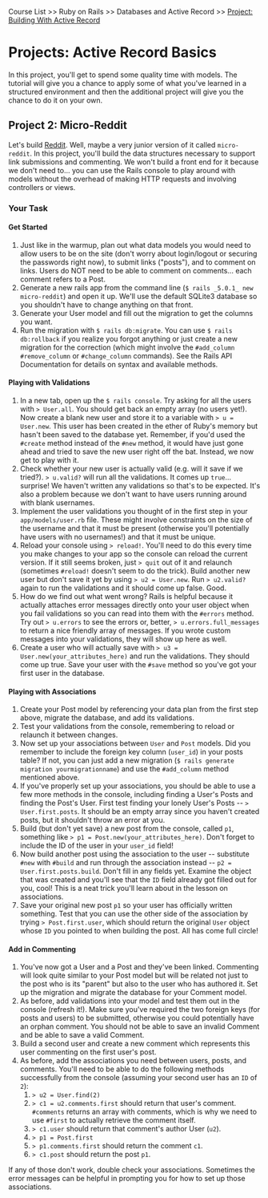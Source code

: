 Course List >> Ruby on Rails >> Databases and Active Record >> [Project: Building With Active Record](http://www.theodinproject.com/courses/ruby-on-rails/lessons/building-with-active-record?ref=lnav)


# Projects: Active Record Basics

In this project, you'll get to spend some quality time with models. The tutorial will give you a chance to apply some of what you've learned in a structured environment and then the additional project will give you the chance to do it on your own.

## Project 2: Micro-Reddit

Let's build [Reddit](www.reddit.com). Well, maybe a very junior version of it called `micro-reddit`. In this project, you'll build the data structures necessary to support link submissions and commenting. We won't build a front end for it because we don't need to... you can use the Rails console to play around with models without the overhead of making HTTP requests and involving controllers or views.

### Your Task
#### Get Started

1. Just like in the warmup, plan out what data models you would need to allow users to be on the site (don't worry about login/logout or securing the passwords right now), to submit links ("posts"), and to comment on links. Users do NOT need to be able to comment on comments... each comment refers to a Post.
2. Generate a new rails app from the command line (`$ rails _5.0.1_ new micro-reddit`) and open it up. We'll use the default SQLite3 database so you shouldn't have to change anything on that front.
3. Generate your User model and fill out the migration to get the columns you want.
4. Run the migration with `$ rails db:migrate`. You can use `$ rails db:rollback` if you realize you forgot anything or just create a new migration for the correction (which might involve the `#add_column` `#remove_column` or `#change_column` commands). See the Rails API Documentation for details on syntax and available methods.

#### Playing with Validations

1. In a new tab, open up the `$ rails console`. Try asking for all the users with `> User.all`. You should get back an empty array (no users yet!). Now create a blank new user and store it to a variable with `> u = User.new`. This user has been created in the ether of Ruby's memory but hasn't been saved to the database yet. Remember, if you'd used the `#create` method instead of the `#new` method, it would have just gone ahead and tried to save the new user right off the bat. Instead, we now get to play with it.
2. Check whether your new user is actually valid (e.g. will it save if we tried?). `> u.valid?` will run all the validations. It comes up `true`... surprise! We haven't written any validations so that's to be expected. It's also a problem because we don't want to have users running around with blank usernames.
3. Implement the user validations you thought of in the first step in your `app/models/user.rb` file. These might involve constraints on the size of the username and that it must be present (otherwise you'll potentially have users with no usernames!) and that it must be unique.
4. Reload your console using `> reload!`. You'll need to do this every time you make changes to your app so the console can reload the current version. If it still seems broken, just `> quit` out of it and relaunch (sometimes `#reload!` doesn't seem to do the trick). Build another new user but don't save it yet by using `> u2 = User.new`. Run `> u2.valid?` again to run the validations and it should come up false. Good.
5. How do we find out what went wrong? Rails is helpful because it actually attaches error messages directly onto your user object when you fail validations so you can read into them with the `#errors` method. Try out `> u.errors` to see the errors or, better, `> u.errors.full_messages` to return a nice friendly array of messages. If you wrote custom messages into your validations, they will show up here as well.
6. Create a user who will actually save with `> u3 = User.new(your_attributes_here)` and run the validations. They should come up true. Save your user with the `#save` method so you've got your first user in the database.

#### Playing with Associations

1. Create your Post model by referencing your data plan from the first step above, migrate the database, and add its validations.
2. Test your validations from the console, remembering to reload or relaunch it between changes.
3. Now set up your associations between `User` and `Post` models. Did you remember to include the foreign key column (`user_id`) in your posts table? If not, you can just add a new migration (`$ rails generate migration yourmigrationname`) and use the `#add_column` method mentioned above.
4. If you've properly set up your associations, you should be able to use a few more methods in the console, including finding a User's Posts and finding the Post's User. First test finding your lonely User's Posts -- `> User.first.posts`. It should be an empty array since you haven't created posts, but it shouldn't throw an error at you.
5. Build (but don't yet save) a new post from the console, called `p1`, something like `> p1 = Post.new(your_attributes_here)`. Don't forget to include the ID of the user in your `user_id` field!
6. Now build another post using the association to the user -- substitute `#new` with `#build` and run through the association instead -- `p2 = User.first.posts.build`. Don't fill in any fields yet. Examine the object that was created and you'll see that the `ID` field already got filled out for you, cool! This is a neat trick you'll learn about in the lesson on associations.
7. Save your original new post `p1` so your user has officially written something. Test that you can use the other side of the association by trying `> Post.first.user`, which should return the original `User` object whose `ID` you pointed to when building the post. All has come full circle!

#### Add in Commenting

1. You've now got a User and a Post and they've been linked. Commenting will look quite similar to your Post model but will be related not just to the post who is its "parent" but also to the user who has authored it. Set up the migration and migrate the database for your Comment model.
2. As before, add validations into your model and test them out in the console (refresh it!). Make sure you've required the two foreign keys (for posts and users) to be submitted, otherwise you could potentially have an orphan comment. You should not be able to save an invalid Comment and be able to save a valid Comment.
3. Build a second user and create a new comment which represents this user commenting on the first user's post.
4. As before, add the associations you need between users, posts, and comments. You'll need to be able to do the following methods successfully from the console (assuming your second user has an `ID` of `2`):
    1. `> u2 = User.find(2)`
    2. `> c1 = u2.comments.first` should return that user's comment. `#comments` returns an array with comments, which is why we need to use `#first` to actually retrieve the comment itself.
    3. `> c1.user` should return that comment's author User (`u2`).
    4. `> p1 = Post.first`
    5. `> p1.comments.first` should return the comment `c1`.
    6. `> c1.post` should return the post `p1`.

If any of those don't work, double check your associations. Sometimes the error messages can be helpful in prompting you for how to set up those associations.
